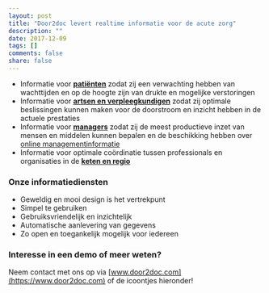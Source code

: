 ```yaml
---
layout: post
title: "Door2doc levert realtime informatie voor de acute zorg"
description: ""
date: 2017-12-09
tags: []
comments: false
share: false
---
```

* Informatie voor **[patiënten](https://www.youtube.com/watch?v=US4czGe6rx0)** zodat zij een verwachting hebben van wachttijden en op de hoogte zijn van drukte en mogelijke verstoringen
* Informatie voor **[artsen en verpleegkundigen](http://docs.door2doc.com/2017-12-07/prijsindicatie/)** zodat zij optimale beslissingen kunnen maken voor de doorstroom en inzicht hebben in de actuele prestaties
* Informatie voor **[managers](http://docs.door2doc.com/2017-12-07/prijsindicatie/)** zodat zij de meest productieve inzet van mensen en middelen kunnen bepalen en de beschikking hebben over [online managementinformatie](http://docs.door2doc.com/2017-12-04/Door2doc-Reporting/)
* Informatie voor optimale coördinatie tussen professionals en organisaties in de **[keten en regio](http://docs.door2doc.com/2017-12-05/Door2doc-Connect/)**

### Onze informatiediensten
* Geweldig en mooi design is het vertrekpunt
* Simpel te gebruiken
* Gebruiksvriendelijk en inzichtelijk
* Automatische aanlevering van gegevens
* Zo open en toegankelijk mogelijk voor iedereen

### Interesse in een demo of meer weten?
Neem contact met ons op via [www.door2doc.com](https://www.door2doc.com) of de icoontjes hieronder!
